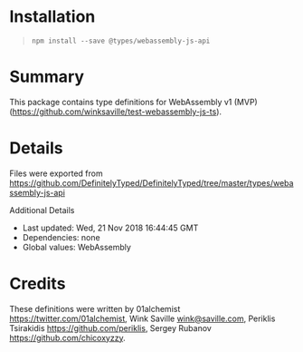 # Installation
> `npm install --save @types/webassembly-js-api`

# Summary
This package contains type definitions for WebAssembly v1 (MVP) (https://github.com/winksaville/test-webassembly-js-ts).

# Details
Files were exported from https://github.com/DefinitelyTyped/DefinitelyTyped/tree/master/types/webassembly-js-api

Additional Details
 * Last updated: Wed, 21 Nov 2018 16:44:45 GMT
 * Dependencies: none
 * Global values: WebAssembly

# Credits
These definitions were written by 01alchemist <https://twitter.com/01alchemist>, Wink Saville <wink@saville.com>, Periklis Tsirakidis <https://github.com/periklis>, Sergey Rubanov <https://github.com/chicoxyzzy>.
